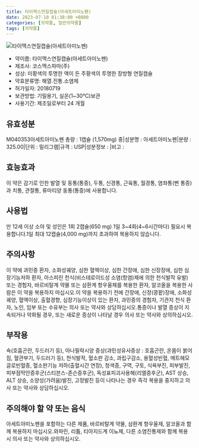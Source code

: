 ```yaml
---
title: 타이맥스연질캡슐(아세트아미노펜)
date: 2023-07-10 01:38:00 +0800
categories: [의약품, 일반의약품]
tags: [의약품]
---
```

![타이맥스연질캡슐(아세트아미노펜)](https://nedrug.mfds.go.kr/pbp/cmn/itemImageDownload/1MzSGdZk4B2)

- 약이름: 타이맥스연질캡슐(아세트아미노펜)
- 제조사: 코스맥스파마(주)
- 성상: 미황색의 투명한 액이 든 주황색의 투명한 장방형 연질캡슐
- 약효분류명: 해열.진통.소염제
- 허가일자: 20180719
- 보관방법: 기밀용기, 실온(1~30℃)보관
- 사용기간: 제조일로부터 24 개월
## 유효성분
M040353아세트아미노펜
총량 : 1캡슐 (1,570mg) 중|성분명 : 아세트아미노펜|분량 : 325.00|단위 : 밀리그램|규격 : USP|성분정보 : |비고 :
## 효능효과
이 약은 감기로 인한 발열 및 동통(통증), 두통, 신경통, 근육통, 월경통, 염좌통(삔 통증)과 치통, 관절통, 류마티양 동통(통증)에 사용합니다.
## 사용법
만 12세 이상 소아 및 성인은 1회 2캡슐(650 mg) 1일 3~4회(4~6시간마다) 필요시 복용합니다.1일 최대 12캡슐(4,000 mg)까지 초과하여 복용하지 않습니다.
## 주의사항
이 약에 과민증 환자, 소화성궤양, 심한 혈액이상, 심한 간장애, 심한 신장장애, 심한 심장기능저하 환자, 아스피린 천식(비스테로이드성 소염(항염)제에 의한 천식발작 유발) 또는 경험자, 바르비탈계 약물 또는 삼환계 항우울제를 복용한 환자, 알코올을 복용한 사람은 이 약을 복용하지 마십시오.이 약을 복용하기 전에 간장애, 신장(콩팥)장애, 소화성궤양, 혈액이상, 출혈경향, 심장기능이상이 있는 환자, 과민증의 경험자, 기관지 천식 환자, 노인, 임부 또는 수유부는 의사 또는 약사와 상담하십시오.통증이나 발열 증상이 지속되거나 악화될 경우, 또는 새로운 증상이 나타날 경우 의사 또는 약사와 상의하십시오.
## 부작용
쇽(호흡곤란, 두드러기 등), 아나필락시양 증상(과민성유사증상 : 호흡곤란, 온몸이 붉어짐, 혈관부기, 두드러기 등), 천식발작, 혈소판 감소, 과립구감소, 용혈성빈혈, 메트헤모글로빈혈증, 혈소판기능 저하(출혈시간 연장), 청색증, 구역, 구토, 식욕부진, 피부발진, 피부점막안증후군(스티븐스-존슨증후군), 독성표피괴사용해(리엘증후군), AST 상승, ALT 상승, 소양성(가려움)발진, 고정발진 등이 나타나는 경우 즉각 복용을 중지하고 의사 또는 약사와 상담하십시오.
## 주의해야 할 약 또는 음식
아세트아미노펜을 포함하는 다른 제품, 바르비탈계 약물, 삼환계 항우울제, 알코올과 함께 복용하지 마십시오.와파린, 리튬, 티아지드계 이뇨제, 다른 소염진통제와 함께 복용 시 의사 또는 약사와 상의하십시오.
